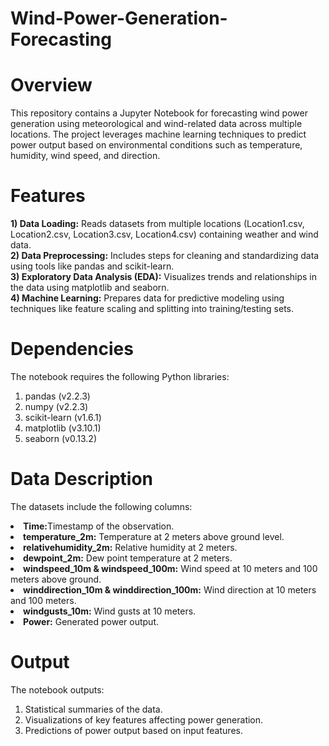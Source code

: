 # Wind-Power-Generation-Forecasting

# Overview

This repository contains a Jupyter Notebook for forecasting wind power generation using meteorological and wind-related data across multiple locations. The project leverages machine learning techniques to predict power output based on environmental conditions such as temperature, humidity, wind speed, and direction.

# Features

<b>1) Data Loading:</b> Reads datasets from multiple locations (Location1.csv, Location2.csv, Location3.csv, Location4.csv) containing weather and wind data.<br>
<b>2) Data Preprocessing:</b> Includes steps for cleaning and standardizing data using tools like pandas and scikit-learn.<br>
<b>3) Exploratory Data Analysis (EDA):</b> Visualizes trends and relationships in the data using matplotlib and seaborn.<br>
<b>4) Machine Learning:</b> Prepares data for predictive modeling using techniques like feature scaling and splitting into training/testing sets.

# Dependencies

The notebook requires the following Python libraries:
1) pandas (v2.2.3)
2) numpy (v2.2.3)
3) scikit-learn (v1.6.1)
4) matplotlib (v3.10.1)
5) seaborn (v0.13.2)

# Data Description

The datasets include the following columns:<br>
<b><li>Time:</b>Timestamp of the observation.<br>
<b><li>temperature_2m:</b> Temperature at 2 meters above ground level.<br>
<b><li>relativehumidity_2m:</b> Relative humidity at 2 meters.<br>
<b><li>dewpoint_2m:</b> Dew point temperature at 2 meters.<br>
<b><li>windspeed_10m & windspeed_100m:</b> Wind speed at 10 meters and 100 meters above ground.<br>
<b><li>winddirection_10m & winddirection_100m:</b> Wind direction at 10 meters and 100 meters.<br>
<b><li>windgusts_10m:</b> Wind gusts at 10 meters.<br>
<b><li>Power:</b> Generated power output.<br>

# Output <br>
The notebook outputs:
1) Statistical summaries of the data.
2) Visualizations of key features affecting power generation.
3) Predictions of power output based on input features.
